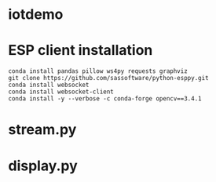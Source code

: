 # iotdemo


# ESP client installation

```
conda install pandas pillow ws4py requests graphviz
git clone https://github.com/sassoftware/python-esppy.git
conda install websocket
conda install websocket-client
conda install -y --verbose -c conda-forge opencv==3.4.1
```

# stream.py

# display.py

